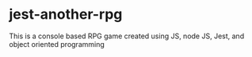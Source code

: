 # jest-another-rpg
This is a console based RPG game created using JS, node JS, Jest, and object oriented programming
